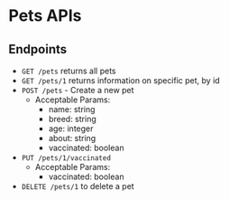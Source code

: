 # Pets APIs

## Endpoints

- `GET /pets` returns all pets
- `GET /pets/1` returns information on specific pet, by id
- `POST /pets` - Create a new pet
  - Acceptable Params:
    - name: string
    - breed: string
    - age: integer
    - about: string
    - vaccinated: boolean
- `PUT /pets/1/vaccinated`
  - Acceptable Params:
    - vaccinated: boolean
- `DELETE /pets/1` to delete a pet
